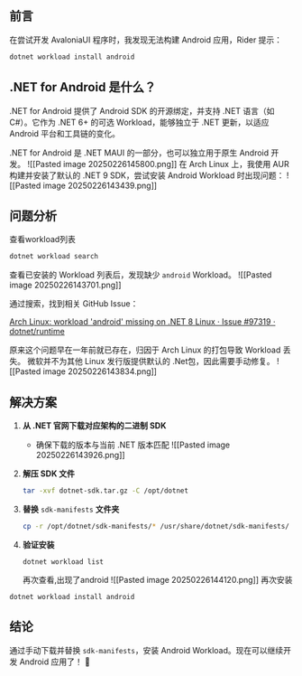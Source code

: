 ## 前言

在尝试开发 AvaloniaUI 程序时，我发现无法构建 Android 应用，Rider 提示：

```bash
dotnet workload install android
```

## .NET for Android 是什么？

.NET for Android 提供了 Android SDK 的开源绑定，并支持 .NET 语言（如 C#）。它作为 .NET 6+ 的可选 Workload，能够独立于 .NET 更新，以适应 Android 平台和工具链的变化。

.NET for Android 是 .NET MAUI 的一部分，也可以独立用于原生 Android 开发。
![[Pasted image 20250226145800.png]]
在 Arch Linux 上，我使用 AUR 构建并安装了默认的 .NET 9 SDK，尝试安装 Android Workload 时出现问题：
![[Pasted image 20250226143439.png]]

## 问题分析
查看workload列表

~~~bash
dotnet workload search
~~~
查看已安装的 Workload 列表后，发现缺少 `android` Workload。
![[Pasted image 20250226143701.png]]

通过搜索，找到相关 GitHub Issue：

[Arch Linux: workload 'android' missing on .NET 8 Linux · Issue #97319 · dotnet/runtime](https://github.com/dotnet/runtime/issues/97319)

原来这个问题早在一年前就已存在，归因于 Arch Linux 的打包导致 Workload 丢失。 微软并不为其他 Linux 发行版提供默认的 .Net包，因此需要手动修复。
![[Pasted image 20250226143834.png]]

## 解决方案

1. **从 .NET 官网下载对应架构的二进制 SDK**
    
    - 确保下载的版本与当前 .NET 版本匹配
    ![[Pasted image 20250226143926.png]]
    
2. **解压 SDK 文件**
    
    ```bash
    tar -xvf dotnet-sdk.tar.gz -C /opt/dotnet
    ```
    
3. **替换** `sdk-manifests` **文件夹**
    
    ```bash
    cp -r /opt/dotnet/sdk-manifests/* /usr/share/dotnet/sdk-manifests/
    ```
    
4. **验证安装**
    
    ```
    dotnet workload list
    ```
    
    
    再次查看,出现了android
    ![[Pasted image 20250226144120.png]]
再次安装
```
dotnet workload install android
```
## 结论

通过手动下载并替换 `sdk-manifests`，安装 Android Workload。现在可以继续开发 Android 应用了！ 🚀